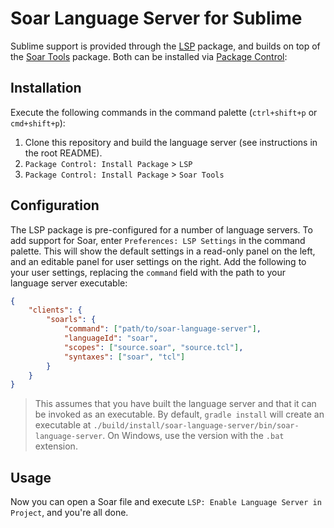 # Soar Language Server for Sublime

Sublime support is provided through the
[LSP](https://packagecontrol.io/packages/LSP) package, and builds on
top of the [Soar
Tools](https://packagecontrol.io/packages/Soar%20Tools) package. Both
can be installed via [Package Control](https://packagecontrol.io/):

## Installation

Execute the following commands in the command palette (`ctrl+shift+p`
or `cmd+shift+p`):

1. Clone this repository and build the language server (see
   instructions in the root README).
1. `Package Control: Install Package` > `LSP`
1. `Package Control: Install Package` > `Soar Tools`

## Configuration

The LSP package is pre-configured for a number of language servers. To
add support for Soar, enter `Preferences: LSP Settings` in the command
palette. This will show the default settings in a read-only panel on
the left, and an editable panel for user settings on the right. Add
the following to your user settings, replacing the `command` field
with the path to your language server executable:

```json
{
    "clients": {
        "soarls": {
            "command": ["path/to/soar-language-server"],
            "languageId": "soar",
            "scopes": ["source.soar", "source.tcl"],
            "syntaxes": ["soar", "tcl"]
        }
    }
}
```

> This assumes that you have built the language server and that it can
> be invoked as an executable. By default, `gradle install` will
> create an executable at
> `./build/install/soar-language-server/bin/soar-language-server`. On
> Windows, use the version with the `.bat` extension.

## Usage

Now you can open a Soar file and execute `LSP: Enable Language Server
in Project`, and you're all done.
